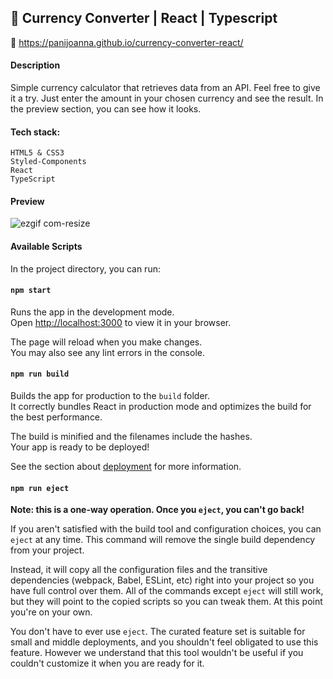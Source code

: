 ## 📁 Currency Converter | React | Typescript

🔗 https://panijoanna.github.io/currency-converter-react/

#### Description
Simple currency calculator that retrieves data from an API. Feel free to give it a try. Just enter the amount in your chosen currency and see the result.
In the preview section, you can see how it looks.

#### Tech stack: 
```
HTML5 & CSS3
Styled-Components
React
TypeScript
```

#### Preview
![ezgif com-resize](https://github.com/panijoanna/currency-converter-react/assets/105354955/65ff771c-8fa1-44db-85a5-2d8631c10312)
#### Available Scripts

In the project directory, you can run:

#### `npm start`

Runs the app in the development mode.\
Open [http://localhost:3000](http://localhost:3000) to view it in your browser.

The page will reload when you make changes.\
You may also see any lint errors in the console.

#### `npm run build`

Builds the app for production to the `build` folder.\
It correctly bundles React in production mode and optimizes the build for the best performance.

The build is minified and the filenames include the hashes.\
Your app is ready to be deployed!

See the section about [deployment](https://facebook.github.io/create-react-app/docs/deployment) for more information.

#### `npm run eject`

**Note: this is a one-way operation. Once you `eject`, you can't go back!**

If you aren't satisfied with the build tool and configuration choices, you can `eject` at any time. This command will remove the single build dependency from your project.

Instead, it will copy all the configuration files and the transitive dependencies (webpack, Babel, ESLint, etc) right into your project so you have full control over them. All of the commands except `eject` will still work, but they will point to the copied scripts so you can tweak them. At this point you're on your own.

You don't have to ever use `eject`. The curated feature set is suitable for small and middle deployments, and you shouldn't feel obligated to use this feature. However we understand that this tool wouldn't be useful if you couldn't customize it when you are ready for it.

